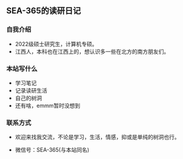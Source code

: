## SEA-365的读研日记

### 自我介绍

- 2022级硕士研究生，计算机专硕。
- 江西人，本科也在江西上的，想认识多一些在北方的南方朋友们。

### 本站写什么

- 学习笔记
- 记录读研生活
- 自己的树洞
- 还有啥，emmm暂时没想到

### 联系方式

- 欢迎来找我交流，不论是学习，生活，情感，抑或是单纯的树洞也行。

- 微信号：SEA-365(与本站同名)